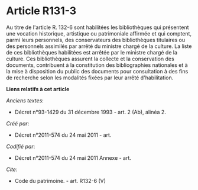# Article R131-3

Au titre de l'article R. 132-6 sont habilitées les bibliothèques qui présentent une vocation historique, artistique ou
patrimoniale affirmée et qui comptent, parmi leurs personnels, des conservateurs des bibliothèques titulaires ou des
personnels assimilés par arrêté du ministre chargé de la culture. La liste de ces bibliothèques habilitées est arrêtée par le
ministre chargé de la culture. Ces bibliothèques assurent la collecte et la conservation des documents, contribuent à la
constitution des bibliographies nationales et à la mise à disposition du public des documents pour consultation à des fins de
recherche selon les modalités fixées par leur arrêté d'habilitation.

**Liens relatifs à cet article**

_Anciens textes_:

  - Décret n°93-1429 du 31 décembre 1993 - art. 2 (Ab), alinéa 2.

_Créé par_:

  - Décret n°2011-574 du 24 mai 2011  - art.

_Codifié par_:

  - Décret n°2011-574 du 24 mai 2011 Annexe - art.

_Cite_:

  - Code du patrimoine. - art. R132-6 (V)
